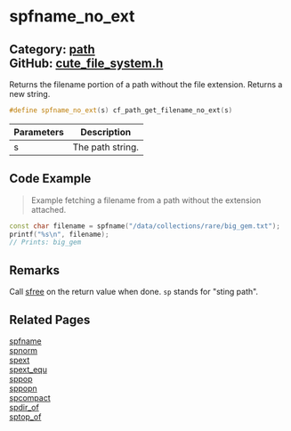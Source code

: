 [](../header.md ':include')

# spfname_no_ext

Category: [path](/api_reference?id=path)  
GitHub: [cute_file_system.h](https://github.com/RandyGaul/cute_framework/blob/master/include/cute_file_system.h)  
---

Returns the filename portion of a path without the file extension. Returns a new string.

```cpp
#define spfname_no_ext(s) cf_path_get_filename_no_ext(s)
```

Parameters | Description
--- | ---
s | The path string.

## Code Example

> Example fetching a filename from a path without the extension attached.

```cpp
const char filename = spfname("/data/collections/rare/big_gem.txt");
printf("%s\n", filename);
// Prints: big_gem
```

## Remarks

Call [sfree](/string/sfree.md) on the return value when done. `sp` stands for "sting path".

## Related Pages

[spfname](/path/spfname.md)  
[spnorm](/path/spnorm.md)  
[spext](/path/spext.md)  
[spext_equ](/path/spext_equ.md)  
[sppop](/path/sppop.md)  
[sppopn](/path/sppopn.md)  
[spcompact](/path/spcompact.md)  
[spdir_of](/path/spdir_of.md)  
[sptop_of](/path/sptop_of.md)  
